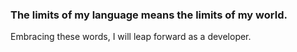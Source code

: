 ### The limits of my language means the limits of my world.

Embracing these words, I will leap forward as a developer.